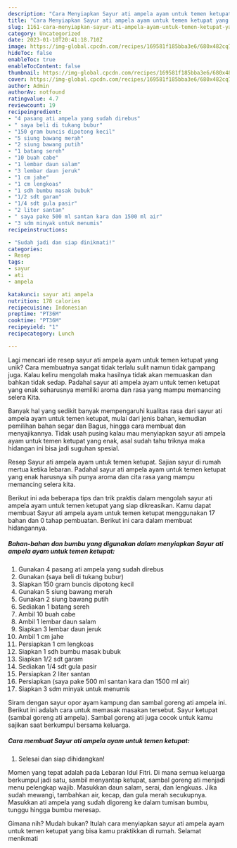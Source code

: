```yaml
---
description: "Cara Menyiapkan Sayur ati ampela ayam untuk temen ketupat yang Bisa Manjain Lidah"
title: "Cara Menyiapkan Sayur ati ampela ayam untuk temen ketupat yang Bisa Manjain Lidah"
slug: 1161-cara-menyiapkan-sayur-ati-ampela-ayam-untuk-temen-ketupat-yang-bisa-manjain-lidah
category: Uncategorized
date: 2023-01-10T20:41:18.710Z
image: https://img-global.cpcdn.com/recipes/169581f185bba3e6/680x482cq70/sayur-ati-ampela-ayam-untuk-temen-ketupat-foto-resep-utama.jpg
hideToc: false
enableToc: true
enableTocContent: false
thumbnail: https://img-global.cpcdn.com/recipes/169581f185bba3e6/680x482cq70/sayur-ati-ampela-ayam-untuk-temen-ketupat-foto-resep-utama.jpg
cover: https://img-global.cpcdn.com/recipes/169581f185bba3e6/680x482cq70/sayur-ati-ampela-ayam-untuk-temen-ketupat-foto-resep-utama.jpg
author: Admin
authorAv: notfound
ratingvalue: 4.7
reviewcount: 19
recipeingredient:
- "4 pasang ati ampela yang sudah direbus"
- " saya beli di tukang bubur"
- "150 gram buncis dipotong kecil"
- "5 siung bawang merah"
- "2 siung bawang putih"
- "1 batang sereh"
- "10 buah cabe"
- "1 lembar daun salam"
- "3 lembar daun jeruk"
- "1 cm jahe"
- "1 cm lengkoas"
- "1 sdh bumbu masak bubuk"
- "1/2 sdt garam"
- "1/4 sdt gula pasir"
- "2 liter santan"
- " saya pake 500 ml santan kara dan 1500 ml air"
- "3 sdm minyak untuk menumis"
recipeinstructions:

- "Sudah jadi dan siap dinikmati!"
categories:
- Resep
tags:
- sayur
- ati
- ampela

katakunci: sayur ati ampela 
nutrition: 178 calories
recipecuisine: Indonesian
preptime: "PT36M"
cooktime: "PT36M"
recipeyield: "1"
recipecategory: Lunch

---
```





Lagi mencari ide resep sayur ati ampela ayam untuk temen ketupat yang unik? Cara membuatnya sangat tidak terlalu sulit namun tidak gampang juga. Kalau keliru mengolah maka hasilnya tidak akan memuaskan dan bahkan tidak sedap. Padahal sayur ati ampela ayam untuk temen ketupat yang enak seharusnya memiliki aroma dan rasa yang mampu memancing selera Kita.





Banyak hal yang sedikit banyak mempengaruhi kualitas rasa dari sayur ati ampela ayam untuk temen ketupat, mulai dari jenis bahan, kemudian pemilihan bahan segar dan Bagus, hingga cara membuat dan menyajikannya. Tidak usah pusing kalau mau menyiapkan sayur ati ampela ayam untuk temen ketupat yang enak,      asal sudah tahu triknya maka hidangan ini bisa jadi suguhan spesial.














Resep Sayur ati ampela ayam untuk temen ketupat. Sajian sayur di rumah mertua ketika lebaran. Padahal sayur ati ampela ayam untuk temen ketupat yang enak harusnya sih punya aroma dan cita rasa yang mampu memancing selera kita.






Berikut ini ada beberapa tips dan trik praktis dalam mengolah sayur ati ampela ayam untuk temen ketupat yang siap dikreasikan. Kamu dapat membuat Sayur ati ampela ayam untuk temen ketupat menggunakan 17 bahan dan 0 tahap pembuatan. Berikut ini cara dalam membuat hidangannya.

<!--inarticleads1-->

##### Bahan-bahan dan bumbu yang digunakan dalam menyiapkan Sayur ati ampela ayam untuk temen ketupat:

1. Gunakan 4 pasang ati ampela yang sudah direbus
1. Gunakan  (saya beli di tukang bubur)
1. Siapkan 150 gram buncis dipotong kecil
1. Gunakan 5 siung bawang merah
1. Gunakan 2 siung bawang putih
1. Sediakan 1 batang sereh
1. Ambil 10 buah cabe
1. Ambil 1 lembar daun salam
1. Siapkan 3 lembar daun jeruk
1. Ambil 1 cm jahe
1. Persiapkan 1 cm lengkoas
1. Siapkan 1 sdh bumbu masak bubuk
1. Siapkan 1/2 sdt garam
1. Sediakan 1/4 sdt gula pasir
1. Persiapkan 2 liter santan
1. Persiapkan  (saya pake 500 ml santan kara dan 1500 ml air)
1. Siapkan 3 sdm minyak untuk menumis


Siram dengan sayur opor ayam kampung dan sambal goreng ati ampela ini. Berikut ini adalah cara untuk memasak masakan tersebut. Sayur ketupat (sambal goreng ati ampela). Sambal goreng ati juga cocok untuk kamu sajikan saat berkumpul bersama keluarga. 

<!--inarticleads2-->

##### Cara membuat Sayur ati ampela ayam untuk temen ketupat:


1. Selesai dan siap dihidangkan!

Momen yang tepat adalah pada Lebaran Idul Fitri. Di mana semua keluarga berkumpul jadi satu, sambil menyantap ketupat, sambal goreng ati menjadi menu pelengkap wajib. Masukkan daun salam, serai, dan lengkuas. Jika sudah mewangi, tambahkan air, kecap, dan gula merah secukupnya. Masukkan ati ampela yang sudah digoreng ke dalam tumisan bumbu, tunggu hingga bumbu meresap. 

Gimana nih? Mudah bukan? Itulah cara menyiapkan sayur ati ampela ayam untuk temen ketupat yang bisa kamu praktikkan di rumah. Selamat menikmati
